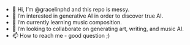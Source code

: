 - 👋 Hi, I’m @gracelinphd and this repo is messy.
- 👀 I’m interested in generative AI in order to discover true AI.
- 🌱 I’m currently learning music composition.
- 💞️ I’m looking to collaborate on generating art, writing, and music AI.
- 📫 How to reach me - good question ;)

<!---
gracelinphd/gracelinphd is a ✨ special ✨ repository because its `README.md` (this file) appears on your GitHub profile.
You can click the Preview link to take a look at your changes.
--->
